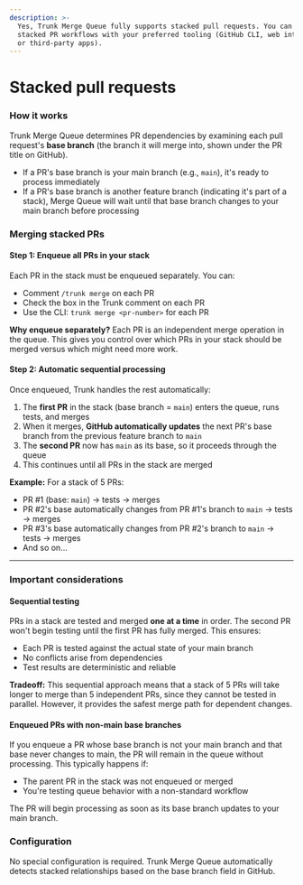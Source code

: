 ```yaml
---
description: >-
  Yes, Trunk Merge Queue fully supports stacked pull requests. You can use
  stacked PR workflows with your preferred tooling (GitHub CLI, web interface,
  or third-party apps).
---
```


# Stacked pull requests

### How it works

Trunk Merge Queue determines PR dependencies by examining each pull request's **base branch** (the branch it will merge into, shown under the PR title on GitHub).

* If a PR's base branch is your main branch (e.g., `main`), it's ready to process immediately
* If a PR's base branch is another feature branch (indicating it's part of a stack), Merge Queue will wait until that base branch changes to your main branch before processing

### Merging stacked PRs

#### Step 1: Enqueue all PRs in your stack

Each PR in the stack must be enqueued separately. You can:

* Comment `/trunk merge` on each PR
* Check the box in the Trunk comment on each PR
* Use the CLI: `trunk merge <pr-number>` for each PR

**Why enqueue separately?** Each PR is an independent merge operation in the queue. This gives you control over which PRs in your stack should be merged versus which might need more work.

#### Step 2: Automatic sequential processing

Once enqueued, Trunk handles the rest automatically:

1. The **first PR** in the stack (base branch = `main`) enters the queue, runs tests, and merges
2. When it merges, **GitHub automatically updates** the next PR's base branch from the previous feature branch to `main`
3. The **second PR** now has `main` as its base, so it proceeds through the queue
4. This continues until all PRs in the stack are merged

**Example:** For a stack of 5 PRs:

* PR #1 (base: `main`) → tests → merges
* PR #2's base automatically changes from PR #1's branch to `main` → tests → merges
* PR #3's base automatically changes from PR #2's branch to `main` → tests → merges
* And so on...

***

### Important considerations

#### Sequential testing

PRs in a stack are tested and merged **one at a time** in order. The second PR won't begin testing until the first PR has fully merged. This ensures:

* Each PR is tested against the actual state of your main branch
* No conflicts arise from dependencies
* Test results are deterministic and reliable

**Tradeoff:** This sequential approach means that a stack of 5 PRs will take longer to merge than 5 independent PRs, since they cannot be tested in parallel. However, it provides the safest merge path for dependent changes.

#### Enqueued PRs with non-main base branches

If you enqueue a PR whose base branch is not your main branch and that base never changes to main, the PR will remain in the queue without processing. This typically happens if:

* The parent PR in the stack was not enqueued or merged
* You're testing queue behavior with a non-standard workflow

The PR will begin processing as soon as its base branch updates to your main branch.

### Configuration

No special configuration is required. Trunk Merge Queue automatically detects stacked relationships based on the base branch field in GitHub.
